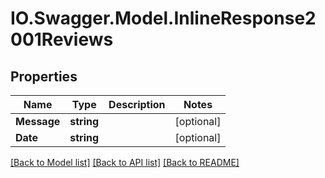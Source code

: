 # IO.Swagger.Model.InlineResponse2001Reviews
## Properties

Name | Type | Description | Notes
------------ | ------------- | ------------- | -------------
**Message** | **string** |  | [optional] 
**Date** | **string** |  | [optional] 

[[Back to Model list]](../README.md#documentation-for-models) [[Back to API list]](../README.md#documentation-for-api-endpoints) [[Back to README]](../README.md)

